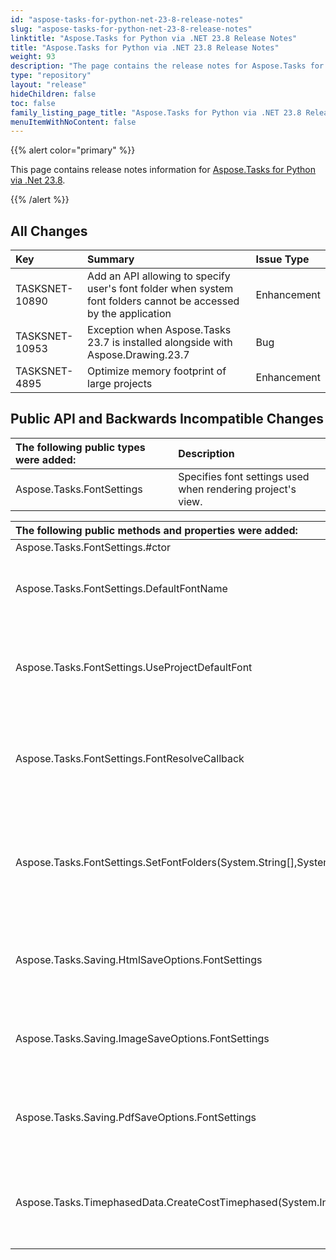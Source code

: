 ```yaml
---
id: "aspose-tasks-for-python-net-23-8-release-notes"
slug: "aspose-tasks-for-python-net-23-8-release-notes"
linktitle: "Aspose.Tasks for Python via .NET 23.8 Release Notes"
title: "Aspose.Tasks for Python via .NET 23.8 Release Notes"
weight: 93
description: "The page contains the release notes for Aspose.Tasks for Python via .NET 23.8."
type: "repository"
layout: "release"
hideChildren: false
toc: false
family_listing_page_title: "Aspose.Tasks for Python via .NET 23.8 Release Notes"
menuItemWithNoContent: false
---
```


{{% alert color="primary" %}} 

This page contains release notes information for [Aspose.Tasks for Python via .Net 23.8](https://pypi.org/project/aspose-tasks/23.8.0/).

{{% /alert %}}

## **All Changes**
|**Key**|**Summary**|**Issue Type**|
| :- | :- | :- |
| TASKSNET-10890 | Add an API allowing to specify user's font folder when system font folders cannot be accessed by the application | Enhancement |
| TASKSNET-10953 | Exception when Aspose.Tasks 23.7 is installed alongside with Aspose.Drawing.23.7 | Bug |
| TASKSNET-4895 | Optimize memory footprint of large projects | Enhancement |

## **Public API and Backwards Incompatible Changes**
|**The following public types were added:**|**Description**|
| :- | :- |
| Aspose.Tasks.FontSettings | Specifies font settings used when rendering project's view. |

|**The following public methods and properties were added:**|**Description**|
| :- | :- |
| Aspose.Tasks.FontSettings.#ctor |  |
| Aspose.Tasks.FontSettings.DefaultFontName | Gets or sets the default (or fallback) font for rendering. |
| Aspose.Tasks.FontSettings.UseProjectDefaultFont | Gets or sets a value indicating whether the default font must be used for rendering. |
| Aspose.Tasks.FontSettings.FontResolveCallback | Gets or sets a callback which can be used to customize resolved fonts. |
| Aspose.Tasks.FontSettings.SetFontFolders(System.String[],System.Boolean) | Sets the folders where Aspose.Tasks looks for TrueType fonts when rendering project's view. |
| Aspose.Tasks.Saving.HtmlSaveOptions.FontSettings | Specifies font settings used when rendering project's view. |
| Aspose.Tasks.Saving.ImageSaveOptions.FontSettings | Specifies font settings used when rendering project's view. |
| Aspose.Tasks.Saving.PdfSaveOptions.FontSettings | Specifies font settings used when rendering project's view. |
| Aspose.Tasks.TimephasedData.CreateCostTimephased(System.Int32,System.DateTime,System.DateTime,System.Double,Aspose.Tasks.TimephasedDataType) | Creates and initializes a new instance of the <see cref="T:Aspose.Tasks.TimephasedData" /> class for cost-based time phased data. |

